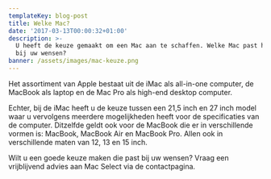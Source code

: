 ```yaml
---
templateKey: blog-post
title: Welke Mac?
date: '2017-03-13T00:00:32+01:00'
description: >-
  U heeft de keuze gemaakt om een Mac aan te schaffen. Welke Mac past het beste
  bij uw wensen?
banner: /assets/images/mac-keuze.png
---
```

Het assortiment van Apple bestaat uit de iMac als all-in-one computer, de MacBook als laptop en de Mac Pro als high-end desktop computer.

Echter, bij de iMac heeft u de keuze tussen een 21,5 inch en 27 inch model waar u vervolgens meerdere mogelijkheden heeft voor de specificaties van de computer. Ditzelfde geldt ook voor de MacBook die er in verschillende vormen is: MacBook, MacBook Air en MacBook Pro. Allen ook in verschillende maten van 12, 13 en 15 inch.

Wilt u een goede keuze maken die past bij uw wensen? Vraag een vrijblijvend advies aan Mac Select via de contactpagina.
